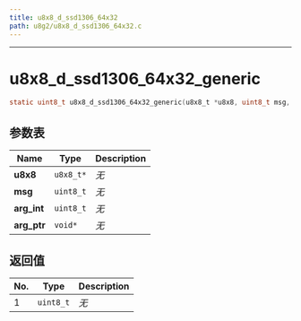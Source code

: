 ```yaml
---
title: u8x8_d_ssd1306_64x32
path: u8g2/u8x8_d_ssd1306_64x32.c
---
```

--------------------------------------------------
# u8x8_d_ssd1306_64x32_generic

```c
static uint8_t u8x8_d_ssd1306_64x32_generic(u8x8_t *u8x8, uint8_t msg, uint8_t arg_int, void *arg_ptr)
```


## 参数表

Name | Type | Description
-----|------|--------------
**u8x8**|`u8x8_t*`| *无*
**msg**|`uint8_t`| *无*
**arg_int**|`uint8_t`| *无*
**arg_ptr**|`void*`| *无*

## 返回值

No. | Type | Description
----|------|--------------
1 |`uint8_t`| *无*



